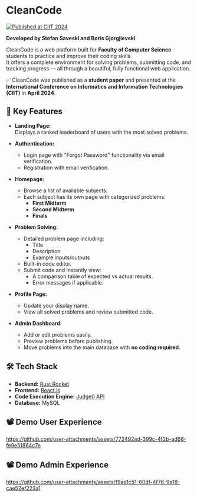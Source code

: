 # CleanCode

[![Published at CIIT 2024](https://img.shields.io/badge/Published%20at-CIIT%202024-blue.svg)](https://ciit.finki.ukim.mk/)

**Developed by Stefan Saveski and Boris Gjorgjievski**

CleanCode is a web platform built for **Faculty of Computer Science** students to practice and improve their coding skills.  
It offers a complete environment for solving problems, submitting code, and tracking progress — all through a beautiful, fully functional web application.

✅ CleanCode was published as a **student paper** and presented at the **International Conference on Informatics and Information Technologies (CIIT)** in **April 2024**.

## 🌟 Key Features

- **Landing Page:**  
  Displays a ranked leaderboard of users with the most solved problems.

- **Authentication:**  
  - Login page with "Forgot Password" functionality via email verification.  
  - Registration with email verification.

- **Homepage:**  
  - Browse a list of available subjects.  
  - Each subject has its own page with categorized problems:  
    - **First Midterm**  
    - **Second Midterm**  
    - **Finals**

- **Problem Solving:**  
  - Detailed problem page including:
    - Title
    - Description
    - Example inputs/outputs
  - Built-in code editor.
  - Submit code and instantly view:
    - A comparison table of expected vs actual results.
    - Error messages if applicable.

- **Profile Page:**  
  - Update your display name.
  - View all solved problems and review submitted code.

- **Admin Dashboard:**  
  - Add or edit problems easily.
  - Preview problems before publishing.
  - Move problems into the main database with **no coding required**.

## 🛠 Tech Stack

- **Backend:** [Rust Rocket](https://rocket.rs/)
- **Frontend:** [React.js](https://react.dev/)
- **Code Execution Engine:** [Judge0 API](https://judge0.com/)
- **Database:** MySQL

## 📽 Demo User Experience
https://github.com/user-attachments/assets/772492ad-399c-4f2b-ad66-fe9e51864c7e

## 📽 Demo Admin Experience
https://github.com/user-attachments/assets/f9ae1c51-60df-4f76-9e18-cae52ef223a1
